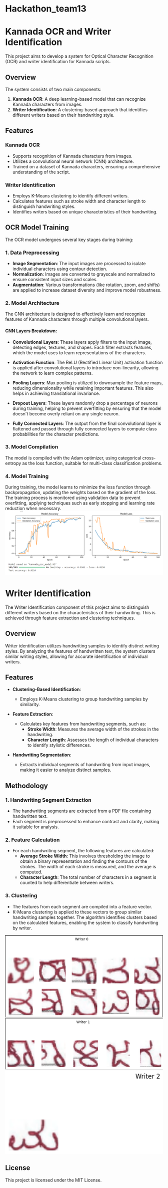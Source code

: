 # Hackathon_team13

# Kannada OCR and Writer Identification

This project aims to develop a system for Optical Character Recognition (OCR) and writer identification for Kannada scripts.

## Overview

The system consists of two main components:

1. **Kannada OCR**: A deep learning-based model that can recognize Kannada characters from images.
2. **Writer Identification**: A clustering-based approach that identifies different writers based on their handwriting style.

## Features

### Kannada OCR
- Supports recognition of Kannada characters from images.
- Utilizes a convolutional neural network (CNN) architecture.
- Trained on a dataset of Kannada characters, ensuring a comprehensive understanding of the script.

### Writer Identification
- Employs K-Means clustering to identify different writers.
- Calculates features such as stroke width and character length to distinguish handwriting styles.
- Identifies writers based on unique characteristics of their handwriting.

## OCR Model Training

The OCR model undergoes several key stages during training:

### 1. Data Preprocessing
- **Image Segmentation**: The input images are processed to isolate individual characters using contour detection.
- **Normalization**: Images are converted to grayscale and normalized to ensure consistent input sizes and scales.
- **Augmentation**: Various transformations (like rotation, zoom, and shifts) are applied to increase dataset diversity and improve model robustness.

### 2. Model Architecture
The CNN architecture is designed to effectively learn and recognize features of Kannada characters through multiple convolutional layers.

#### CNN Layers Breakdown:
- **Convolutional Layers**: These layers apply filters to the input image, detecting edges, textures, and shapes. Each filter extracts features, which the model uses to learn representations of the characters.
  
- **Activation Function**: The ReLU (Rectified Linear Unit) activation function is applied after convolutional layers to introduce non-linearity, allowing the network to learn complex patterns.

- **Pooling Layers**: Max pooling is utilized to downsample the feature maps, reducing dimensionality while retaining important features. This also helps in achieving translational invariance.

- **Dropout Layers**: These layers randomly drop a percentage of neurons during training, helping to prevent overfitting by ensuring that the model doesn't become overly reliant on any single neuron.

- **Fully Connected Layers**: The output from the final convolutional layer is flattened and passed through fully connected layers to compute class probabilities for the character predictions.

### 3. Model Compilation
The model is compiled with the Adam optimizer, using categorical cross-entropy as the loss function, suitable for multi-class classification problems. 

### 4. Model Training
During training, the model learns to minimize the loss function through backpropagation, updating the weights based on the gradient of the loss. The training process is monitored using validation data to prevent overfitting, applying techniques such as early stopping and learning rate reduction when necessary.
![Model Training](https://github.com/satyam9k/Hackathon_team13/blob/main/model_train.png)

# Writer Identification

The Writer Identification component of this project aims to distinguish different writers based on the characteristics of their handwriting. This is achieved through feature extraction and clustering techniques.

## Overview

Writer identification utilizes handwriting samples to identify distinct writing styles. By analyzing the features of handwritten text, the system clusters similar writing styles, allowing for accurate identification of individual writers.

## Features

- **Clustering-Based Identification**: 
  - Employs K-Means clustering to group handwriting samples by similarity.
  
- **Feature Extraction**:
  - Calculates key features from handwriting segments, such as:
    - **Stroke Width**: Measures the average width of the strokes in the handwriting.
    - **Character Length**: Assesses the length of individual characters to identify stylistic differences.
    
- **Handwriting Segmentation**:
  - Extracts individual segments of handwriting from input images, making it easier to analyze distinct samples.

## Methodology

### 1. Handwriting Segment Extraction
- The handwriting segments are extracted from a PDF file containing handwritten text.
- Each segment is preprocessed to enhance contrast and clarity, making it suitable for analysis.

### 2. Feature Calculation
- For each handwriting segment, the following features are calculated:
  - **Average Stroke Width**: This involves thresholding the image to obtain a binary representation and finding the contours of the strokes. The width of each stroke is measured, and the average is computed.
  - **Character Length**: The total number of characters in a segment is counted to help differentiate between writers.

### 3. Clustering
- The features from each segment are compiled into a feature vector.
- K-Means clustering is applied to these vectors to group similar handwriting samples together. The algorithm identifies clusters based on the calculated features, enabling the system to classify handwriting by writer.

![Writer 0](https://github.com/satyam9k/Hackathon_team13/blob/main/example/writer0.png)
![Writer 1](https://github.com/satyam9k/Hackathon_team13/blob/main/example/writer1.png)
![Writer 2](https://github.com/satyam9k/Hackathon_team13/blob/main/example/writer2.png)


## License

This project is licensed under the MIT License.
